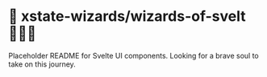 # 🔮 xstate-wizards/wizards-of-svelt 🧙🏽‍♂️

Placeholder README for Svelte UI components. Looking for a brave soul to take on this journey.
